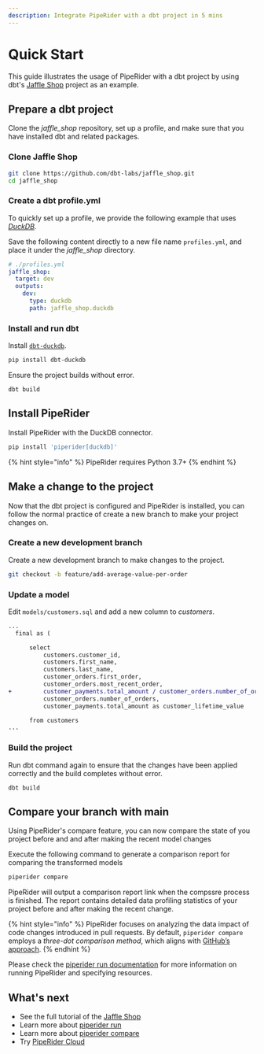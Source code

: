 ```yaml
---
description: Integrate PipeRider with a dbt project in 5 mins
---
```


# Quick Start

This guide illustrates the usage of PipeRider with a dbt project by using dbt's [Jaffle Shop](https://github.com/dbt-labs/jaffle\_shop) project as an example.

## Prepare a dbt project

Clone the _jaffle\_shop_ repository, set up a profile, and make sure that you have installed dbt and related packages.

### Clone Jaffle Shop

```bash
git clone https://github.com/dbt-labs/jaffle_shop.git
cd jaffle_shop
```

### Create a dbt profile.yml

To quickly set up a profile, we provide the following example that uses [_DuckDB_](https://duckdb.org/).

Save the following content directly to a new file name `profiles.yml`, and place it under the _jaffle\_shop_ directory.

```yaml
# ./profiles.yml
jaffle_shop:
  target: dev
  outputs:
    dev:
      type: duckdb
      path: jaffle_shop.duckdb
```

### Install and run dbt

Install [`dbt-duckdb`](https://docs.getdbt.com/reference/warehouse-setups/duckdb-setup).

```bash
pip install dbt-duckdb
```

Ensure the project builds without error.

```
dbt build
```

## Install PipeRider

Install PipeRider with the DuckDB connector.

```bash
pip install 'piperider[duckdb]'
```

{% hint style="info" %}
&#x20;PipeRider requires Python 3.7+
{% endhint %}

## Make a change to the project

Now that the dbt project is configured and PipeRider is installed, you can follow the normal practice of create a new branch to make your project changes on.

### Create a new development branch

Create a new development branch to make changes to the project.

```bash
git checkout -b feature/add-average-value-per-order
```

### Update a model

Edit `models/customers.sql` and add a new column to _customers_.&#x20;

```diff
...  
  final as (

      select
          customers.customer_id,
          customers.first_name,
          customers.last_name,
          customer_orders.first_order,
          customer_orders.most_recent_order,
+         customer_payments.total_amount / customer_orders.number_of_orders as average_value_per_order,
          customer_orders.number_of_orders,
          customer_payments.total_amount as customer_lifetime_value

      from customers
...
```

### Build the project

Run dbt command again to ensure that the changes have been applied correctly and the build completes without error.

```
dbt build 
```

## Compare your branch with main

Using PipeRider's compare feature, you can now compare the state of you project before and and after making the recent model changes

Execute the following command to generate a comparison report for comparing the transformed models

```bash
piperider compare
```

PipeRider will output a comparison report link when the compssre process is finished. The report contains detailed data profiling statistics of your project before and after making the recent change.&#x20;

{% hint style="info" %}
PipeRider focuses on analyzing the data impact of code changes introduced in pull requests. By default, `piperider compare` employs a _three-dot comparison method_, which aligns with [GitHub’s approach](https://docs.github.com/en/pull-requests/collaborating-with-pull-requests/proposing-changes-to-your-work-with-pull-requests/about-comparing-branches-in-pull-requests#about-three-dot-comparison-on-github).
{% endhint %}

Please check the [piperider run documentation](run/) for more information on running PipeRider and specifying resources.

## What's next

* See the full tutorial of the [Jaffle Shop](tutorials/dbt.md)
* Learn more about [piperider run](run/)
* Learn more about [piperider compare](compare.md)
* Try [PipeRider Cloud](../piperider-cloud/get-started.md)
